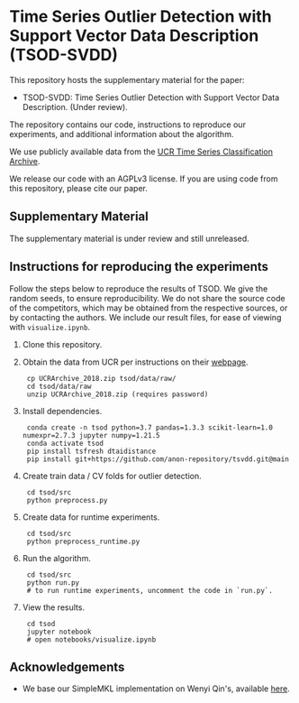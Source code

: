 Time Series Outlier Detection with Support Vector Data Description (TSOD-SVDD)
===============================================================================================

This repository hosts the supplementary material for the paper:

- TSOD-SVDD: Time Series Outlier Detection with Support Vector Data Description. (Under review).

The repository contains our code, instructions to reproduce our experiments, and additional information about the algorithm. 

We use publicly available data from the [UCR Time Series Classification Archive](https://www.cs.ucr.edu/%7Eeamonn/time_series_data_2018/).

We release our code with an AGPLv3 license. If you are using code from this repository, please cite our paper.

Supplementary Material
------------------------

The supplementary material is under review and still unreleased.

Instructions for reproducing the experiments
----------------

Follow the steps below to reproduce the results of TSOD. We give the random seeds, to ensure reproducibility. We do not share the source code of the competitors, which may be obtained from the respective sources, or by contacting the authors. We include our result files, for ease of viewing with `visualize.ipynb`.

1. Clone this repository.
1. Obtain the data from UCR per instructions on their [webpage](https://www.cs.ucr.edu/%7Eeamonn/time_series_data_2018/).

    	cp UCRArchive_2018.zip tsod/data/raw/
		cd tsod/data/raw
		unzip UCRArchive_2018.zip (requires password)
	
1. Install dependencies.

    	conda create -n tsod python=3.7 pandas=1.3.3 scikit-learn=1.0 numexpr=2.7.3 jupyter numpy=1.21.5
		conda activate tsod
		pip install tsfresh dtaidistance
    	pip install git+https://github.com/anon-repository/tsvdd.git@main
	
1. Create train data / CV folds for outlier detection.

        cd tsod/src
	    python preprocess.py
	
1. Create data for runtime experiments.

        cd tsod/src
		python preprocess_runtime.py
	
1. Run the algorithm.

		cd tsod/src
		python run.py
		# to run runtime experiments, uncomment the code in `run.py`.
	
1. View the results.

		cd tsod
		jupyter notebook
		# open notebooks/visualize.ipynb

Acknowledgements
-----------------

- We base our SimpleMKL implementation on Wenyi Qin's, available [here](https://github.com/qintian0321/SimpleMKL_python).

